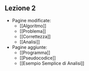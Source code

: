 ## Lezione 2
- Pagine modificate:
	- [[Algoritmo]]
	- [[Problema]]
	- [[Correttezza]]
	- [[Analisi]]
- Pagine aggiunte:
	- [[Programma]]
	- [[Pseudocodice]]
	- [[Esempio Semplice di Analisi]]